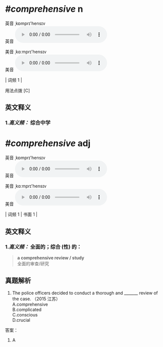 # ***\#comprehensive*** n
英音 ˌkɒmprɪ'hensɪv  
英音
<audio src="./media/comprehensive-B.aac" controls="controls"></audio>

美音 ˌkɑːmprɪ'hensɪv  
美音
<audio src="./media/comprehensive2.aac" controls="controls"></audio>



| 词频 1 |  

用法点拨  [C]

英文释义
---
### 1.*高义频：* **综合中学**  


# ***\#comprehensive*** adj
英音 ˌkɒmprɪ'hensɪv  
英音
<audio src="./media/comprehensive-B.aac" controls="controls"></audio>

美音 ˌkɑːmprɪ'hensɪv  
美音
<audio src="./media/comprehensive2.aac" controls="controls"></audio>



| 词频 1 | 书面 1 |  

英文释义
---
### 1.*高义频：* **全面的；综合 (性) 的：**  

 > **a comprehensive review / study**  
 > 全面的审查/研究    


真题解析
---
1. The police officers decided to conduct a thorough and _______ review of the case.   （2015 江苏）  
A.comprehensive  
B.complicated  
C.conscious  
D.crucial  

答案：
1. A  

